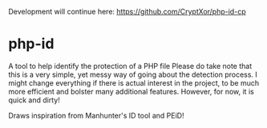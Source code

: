 Development will continue here: https://github.com/CryptXor/php-id-cp

# php-id
A tool to help identify the protection of a PHP file
Please do take note that this is a very simple, yet messy way of going about the detection process. I might change everything if there is actual interest in the project, to be much more efficient and bolster many additional features.
However, for now, it is quick and dirty!

Draws inspiration from Manhunter's ID tool and PEiD!
